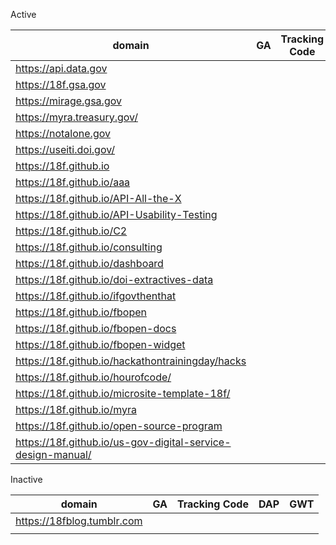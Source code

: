 
Active 

| domain  | GA  | Tracking Code  | DAP  | GWT  |
|---|---|---|---|---|
|  https://api.data.gov |   |   |   |   |
| https://18f.gsa.gov  |   |   |   |   |
| https://mirage.gsa.gov  |   |   |   |   |
| https://myra.treasury.gov/  |   |   |   |   |
| https://notalone.gov |   |   |   |   |
| https://useiti.doi.gov/  |   |   |   |   |
| https://18f.github.io |   |   |   |   |
| https://18f.github.io/aaa |   |   |   |   |
| https://18f.github.io/API-All-the-X |   |   |   |   |
| https://18f.github.io/API-Usability-Testing |   |   |   |   |
| https://18f.github.io/C2 |   |   |   |   |
| https://18f.github.io/consulting |   |   |   |   |
| https://18f.github.io/dashboard |   |   |   |   |
| https://18f.github.io/doi-extractives-data |   |   |   |   |
| https://18f.github.io/ifgovthenthat |   |   |   |   |
| https://18f.github.io/fbopen |   |   |   |   |
| https://18f.github.io/fbopen-docs |   |   |   |   |
| https://18f.github.io/fbopen-widget |   |   |   |   |
| https://18f.github.io/hackathontrainingday/hacks |   |   |   |   |
| https://18f.github.io/hourofcode/ |   |   |   |   |
| https://18f.github.io/microsite-template-18f/ |   |   |   |   |
| https://18f.github.io/myra |   |   |   |   |
| https://18f.github.io/open-source-program |   |   |   |   |
| https://18f.github.io/us-gov-digital-service-design-manual/ |   |   |   |   |

Inactive


| domain  | GA  | Tracking Code  | DAP  | GWT  |
|---|---|---|---|---|
| https://18fblog.tumblr.com  |   |   |   |   |
|   |   |   |   |   |

